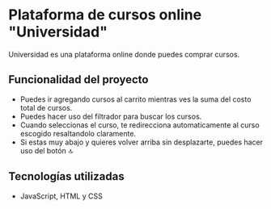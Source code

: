 # Plataforma de cursos online "Universidad"
Universidad es una plataforma online donde puedes comprar cursos.

## Funcionalidad del proyecto
- Puedes ir agregando cursos al carrito mientras ves la suma del costo total de cursos.
- Puedes hacer uso del filtrador para buscar los cursos.
- Cuando seleccionas el curso, te redirecciona automaticamente al curso escogido resaltandolo claramente.
- Si estas muy abajo y quieres volver arriba sin desplazarte, puedes hacer uso del botón :top:

## Tecnologías utilizadas 
- JavaScript, HTML y CSS